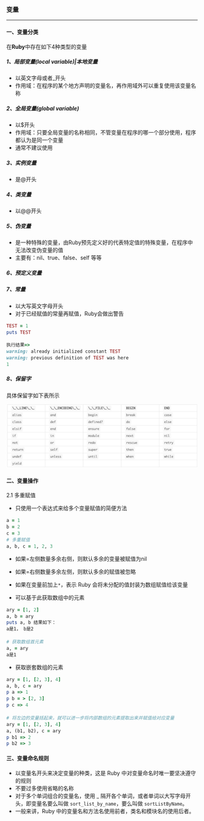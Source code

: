 ### 变量

---

#### 一、变量分类

在**Ruby**中存在如下4种类型的变量

##### 1、局部变量(local variable)|本地变量

* 以英文字母或者_开头
* 作用域：在程序的某个地方声明的变量名，再作用域外可以重复使用该变量名称

##### 2、全局变量(global variable)

* 以$开头
* 作用域：只要全局变量的名称相同，不管变量在程序的哪一个部分使用，程序都认为是同一个变量
* 通常不建议使用

##### 3、实例变量

* 是@开头

##### 4、类变量

* 以@@开头

##### 5、伪变量

* 是一种特殊的变量，由Ruby预先定义好的代表特定值的特殊变量，在程序中无法改变伪变量的值
* 主要有：nil、true、false、self 等等

##### 6、预定义变量

##### 7、常量

* 以大写英文字母开头
* 对于已经赋值的常量再赋值，Ruby会做出警告

```ruby
TEST = 1
puts TEST

执行结果=>
warning: already initialized constant TEST
warning: previous definition of TEST was here
1
```

##### 8、保留字

具体保留字如下表所示

![image-20211020230919027](images/关键字.png)

#### 二、变量操作

2.1 多重赋值

* 只使用一个表达式来给多个变量赋值的简便方法

```ruby
a = 1
b = 2
c = 3
# 多重赋值
a, b, c = 1, 2, 3
```

* 如果=左侧数量多余右侧，则默认多余的变量被赋值为nil
* 如果=右侧数量多余左侧，则默认多余的赋值被忽略
* 如果在变量前加上`*`，表示 Ruby 会将未分配的值封装为数组赋值给该变量

* 可以基于此获取数组中的元素

```ruby
ary = [1, 2]
a, b = ary
puts a, b 结果如下：
a是1， b是2

# 获取数组首元素
a, = ary
a是1
```

* 获取嵌套数组的元素

```ruby
ary = [1, [2, 3], 4]
a, b, c = ary
p a => 1
p b = > [2, 3]
p c => 4

# 将左边的变量括起来，就可以进一步将内部数组的元素提取出来并赋值给对应变量
ary = [1, [2, 3], 4]
a, (b1, b2), c = ary
p b1 => 2
p b2 => 3
```

#### 三、变量命名规则

* 以变量名开头来决定变量的种类，这是 Ruby 中对变量命名时唯一要坚决遵守的规则
* 不要过多使用省略的名称
* 对于多个单词组合的变量名，使用 _ 隔开各个单词，或者单词以大写字母开头，即变量名要么叫做 `sort_list_by_name`，要么叫做 `sortListByName`。
* 一般来讲，Ruby 中的变量名和方法名使用前者，类名和模块名的使用后者。

